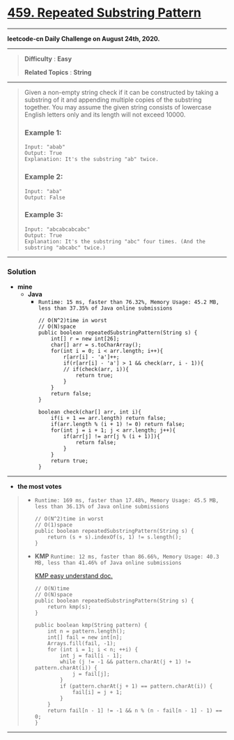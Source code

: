 # [459. Repeated Substring Pattern](https://leetcode.com/problems/repeated-substring-pattern/)

---

**leetcode-cn Daily Challenge on August 24th, 2020.**

---

> **Difficulty** : **Easy**
>
> **Related Topics** : **String**

---

> Given a non-empty string check if it can be constructed by taking a substring of it and appending multiple copies of the substring together. You may assume the given string consists of lowercase English letters only and its length will not exceed 10000.
>
> ### Example 1:
> ```
> Input: "abab"
> Output: True
> Explanation: It's the substring "ab" twice.
> ```
>
> ### Example 2:
> ```
> Input: "aba"
> Output: False
> ```
>
> ### Example 3:
> ```
> Input: "abcabcabcabc"
> Output: True
> Explanation: It's the substring "abc" four times. (And the substring "abcabc" twice.)
> ```

---


### Solution
* **mine**
  * **Java**
    * `Runtime: 15 ms, faster than 76.32%, Memory Usage: 45.2 MB, less than 37.35% of Java online submissions`
      ```
      // O(N^2)time in worst
      // O(N)space
      public boolean repeatedSubstringPattern(String s) {
          int[] r = new int[26];
          char[] arr = s.toCharArray();
          for(int i = 0; i < arr.length; i++){
              r[arr[i] - 'a']++;
              if(r[arr[i] - 'a'] > 1 && check(arr, i - 1)){
              // if(check(arr, i)){
                  return true;
              }
          }
          return false;
      }

      boolean check(char[] arr, int i){
          if(i + 1 == arr.length) return false;
          if(arr.length % (i + 1) != 0) return false;
          for(int j = i + 1; j < arr.length; j++){
              if(arr[j] != arr[j % (i + 1)]){
                  return false;
              }
          }
          return true;
      }
      ```

---

* **the most votes**
>  * `Runtime: 169 ms, faster than 17.48%, Memory Usage: 45.5 MB, less than 36.13% of Java online submissions`
>    ```
>    // O(N^2)time in worst
>    // O(1)space
>    public boolean repeatedSubstringPattern(String s) {
>        return (s + s).indexOf(s, 1) != s.length();
>    }
>    ```
>
>  * **KMP** `Runtime: 12 ms, faster than 86.66%, Memory Usage: 40.3 MB, less than 41.46% of Java online submissions`
>
>    [KMP easy understand doc.](http://jakeboxer.com/blog/2009/12/13/the-knuth-morris-pratt-algorithm-in-my-own-words/)
>    ```
>    // O(N)time
>    // O(N)space
>    public boolean repeatedSubstringPattern(String s) {
>        return kmp(s);
>    }
>
>    public boolean kmp(String pattern) {
>        int n = pattern.length();
>        int[] fail = new int[n];
>        Arrays.fill(fail, -1);
>        for (int i = 1; i < n; ++i) {
>            int j = fail[i - 1];
>            while (j != -1 && pattern.charAt(j + 1) != pattern.charAt(i)) {
>                j = fail[j];
>            }
>            if (pattern.charAt(j + 1) == pattern.charAt(i)) {
>                fail[i] = j + 1;
>            }
>        }
>        return fail[n - 1] != -1 && n % (n - fail[n - 1] - 1) == 0;
>    }
>    ```

---
